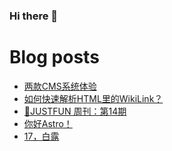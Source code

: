 ### Hi there 👋

<!--
**rebron1900/rebron1900** is a ✨ _special_ ✨ repository because its `README.md` (this file) appears on your GitHub profile.

Here are some ideas to get you started:

- 🔭 I’m currently working on ...
- 🌱 I’m currently learning ...
- 👯 I’m looking to collaborate on ...
- 🤔 I’m looking for help with ...
- 💬 Ask me about ...
- 📫 How to reach me: ...
- 😄 Pronouns: ...
- ⚡ Fun fact: ...
-->



# Blog posts
<!-- BLOG-POST-LIST:START -->
- [两款CMS系统体验](https://1900.live/liang-kuan-cmsxi-tong-ti-yan/)
- [如何快速解析HTML里的WikiLink？](https://1900.live/ru-he-kuai-su-jie-xi-htmlli-de-wikilink/)
- [🤣JUSTFUN 周刊：第14期](https://1900.live/justfun-zhou-kan-di-14qi/)
- [你好Astro！](https://1900.live/ni-hao-astro/)
- [17，白露](https://1900.live/17-bai-lu/)
<!-- BLOG-POST-LIST:END -->
